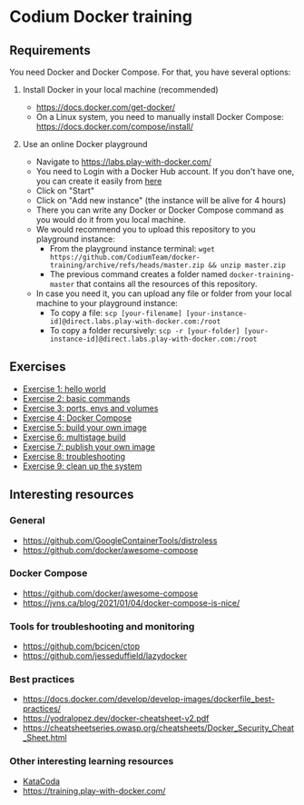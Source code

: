# Codium Docker training

## Requirements

You need Docker and Docker Compose. For that, you have several options:

1. Install Docker in your local machine (recommended)

   - https://docs.docker.com/get-docker/
   - On a Linux system, you need to manually install Docker Compose: https://docs.docker.com/compose/install/

2. Use an online Docker playground
   - Navigate to https://labs.play-with-docker.com/
   - You need to Login with a Docker Hub account. If you don't have one, you can create it easily from [here](https://hub.docker.com/signup)
   - Click on "Start"
   - Click on "Add new instance" (the instance will be alive for 4 hours)
   - There you can write any Docker or Docker Compose command as you would do it from you local machine.
   - We would recommend you to upload this repository to you playground instance:
     - From the playground instance terminal: `wget https://github.com/CodiumTeam/docker-training/archive/refs/heads/master.zip && unzip master.zip`
     - The previous command creates a folder named `docker-training-master` that contains all the resources of this repository.
   - In case you need it, you can upload any file or folder from your local machine to your playground instance:
     - To copy a file: `scp [your-filename] [your-instance-id]@direct.labs.play-with-docker.com:/root`
     - To copy a folder recursively: `scp -r [your-folder] [your-instance-id]@direct.labs.play-with-docker.com:/root`

## Exercises

- [Exercise 1: hello world](exercise-1)
- [Exercise 2: basic commands](exercise-2)
- [Exercise 3: ports, envs and volumes](exercise-3)
- [Exercise 4: Docker Compose](exercise-4)
- [Exercise 5: build your own image](exercise-5)
- [Exercise 6: multistage build](exercise-6)
- [Exercise 7: publish your own image](exercise-7)
- [Exercise 8: troubleshooting](exercise-8)
- [Exercise 9: clean up the system](exercise-9)


## Interesting resources

### General

- https://github.com/GoogleContainerTools/distroless
- https://github.com/docker/awesome-compose

### Docker Compose

- https://github.com/docker/awesome-compose
- https://jvns.ca/blog/2021/01/04/docker-compose-is-nice/

### Tools for troubleshooting and monitoring

- https://github.com/bcicen/ctop
- https://github.com/jesseduffield/lazydocker

### Best practices

- https://docs.docker.com/develop/develop-images/dockerfile_best-practices/
- https://yodralopez.dev/docker-cheatsheet-v2.pdf
- https://cheatsheetseries.owasp.org/cheatsheets/Docker_Security_Cheat_Sheet.html

### Other interesting learning resources

- [KataCoda](https://www.katacoda.com/?q=docker&hPP=12&idx=scenarios&p=0&is_v=1)
- https://training.play-with-docker.com/
